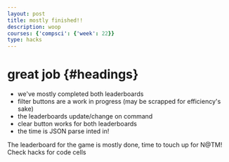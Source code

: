 ```yaml
---
layout: post
title: mostly finished!!
description: woop
courses: {'compsci': {'week': 22}}
type: hacks
---
```


# great job {#headings}
- we've mostly completed both leaderboards
- filter buttons are a work in progress (may be scrapped for efficiency's sake)
- the leaderboards update/change on command
- clear button works for both leaderboards
- the time is JSON parse inted in!

The leaderboard for the game is mostly done, time to touch up for N@TM!
Check hacks for code cells